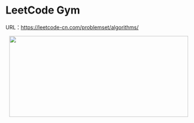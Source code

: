 # LeetCode Gym
URL：https://leetcode-cn.com/problemset/algorithms/

<div align=center><img src="https://github.com/Kiiiiii123/LeetCode-Gym/blob/master/LeetCode.png"width="485"height="220"/></div>
